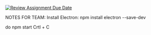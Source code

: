 [![Review Assignment Due Date](https://classroom.github.com/assets/deadline-readme-button-22041afd0340ce965d47ae6ef1cefeee28c7c493a6346c4f15d667ab976d596c.svg)](https://classroom.github.com/a/_U2QbDVP)

NOTES FOR TEAM:
Install Electron: npm install electron --save-dev

do npm start
Crtl + C
